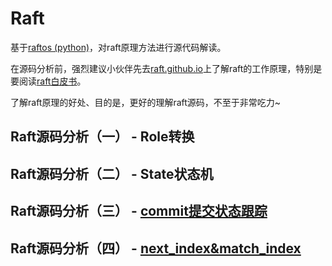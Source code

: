 # Raft

基于[raftos (python)](https://github.com/zhebrak/raftos)，对raft原理方法进行源代码解读。

在源码分析前，强烈建议小伙伴先去[raft.github.io](https://raft.github.io/)上了解raft的工作原理，特别是要阅读[raft白皮书](https://raft.github.io/raft.pdf)。

了解raft原理的好处、目的是，更好的理解raft源码，不至于非常吃力~

## Raft源码分析（一） - Role转换

## Raft源码分析（二） - State状态机

## Raft源码分析（三） - [commit提交状态跟踪](https://timequark.github.io/raft/lastapplied-commitindex)

## Raft源码分析（四） - [next_index&match_index](https://timequark.github.io/raft/nextIndex-matchIndex)